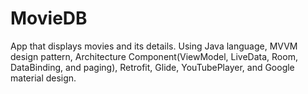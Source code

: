 # MovieDB
App that displays movies and its details. 
Using Java language, MVVM design pattern, Architecture Component(ViewModel, LiveData, Room, DataBinding, and paging), Retrofit, Glide, YouTubePlayer, and Google material design.
